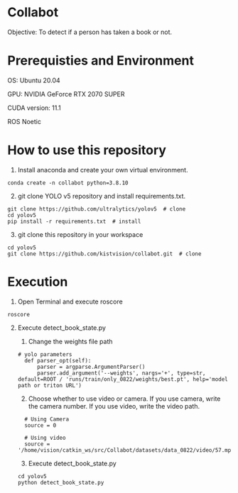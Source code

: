 # Collabot
Objective: To detect if a person has taken a book or not. 

# Prerequisties and Environment
OS: Ubuntu 20.04

GPU: NVIDIA GeForce RTX 2070 SUPER

CUDA version: 11.1

ROS Noetic

# How to use this repository
1. Install anaconda and create your own virtual environment.
````
conda create -n collabot python=3.8.10
````

2. git clone YOLO v5 repository and install requirements.txt.
````
git clone https://github.com/ultralytics/yolov5  # clone
cd yolov5
pip install -r requirements.txt  # install
````

3. git clone this repository in your workspace
````
cd yolov5
git clone https://github.com/kistvision/collabot.git  # clone
````

# Execution
1. Open Terminal and execute roscore
````
roscore
````

2. Execute detect_book_state.py
   
   1. Change the weights file path    
     ````  
     # yolo parameters
       def parser_opt(self):
           parser = argparse.ArgumentParser()
           parser.add_argument('--weights', nargs='+', type=str, default=ROOT / 'runs/train/only_0822/weights/best.pt', help='model path or triton URL')     
     ````
   2. Choose whether to use video or camera. If you use camera, write the camera number. If you use video, write the video path. 
     ````
       # Using Camera
       source = 0
     
       # Using video
       source = '/home/vision/catkin_ws/src/Collabot/datasets/data_0822/video/57.mp4'
     ````
     
   3. Execute detect_book_state.py
     ````
     cd yolov5
     python detect_book_state.py
     ````
      
